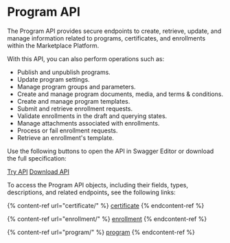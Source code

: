 # Program API

The Program API provides secure endpoints to create, retrieve, update, and manage information related to programs, certificates, and enrollments within the Marketplace Platform.&#x20;

With this API, you can also perform operations such as:&#x20;

* Publish and unpublish programs.
* Update program settings.
* Manage program groups and parameters.
* Create and manage program documents, media, and terms & conditions.
* Create and manage program templates.
* Submit and retrieve enrollment requests.
* Validate enrollments in the draft and querying states.
* Manage attachments associated with enrollments.
* Process or fail enrollment requests.
* Retrieve an enrollment's template.

Use the following buttons to open the API in Swagger Editor or download the full specification:

<a href="https://editor-next.swagger.io/?url=https://api.platform.softwareone.com/public/v1/program/openapi.json" class="button primary" data-icon="up-right-from-square">Try API</a>  <a href="https://api.platform.softwareone.com/public/v1/program/openapi.json" class="button secondary" data-icon="arrow-down">Download API</a>

To access the Program API objects, including their fields, types, descriptions, and related endpoint&#x73;**,** see the following links:

{% content-ref url="certificate/" %}
[certificate](certificate/)
{% endcontent-ref %}

{% content-ref url="enrollment/" %}
[enrollment](enrollment/)
{% endcontent-ref %}

{% content-ref url="program/" %}
[program](program/)
{% endcontent-ref %}
